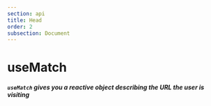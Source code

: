```yaml
---
section: api
title: Head
order: 2
subsection: Document
---
```


# useMatch

##### `useMatch` gives you a reactive object describing the URL the user is visiting
